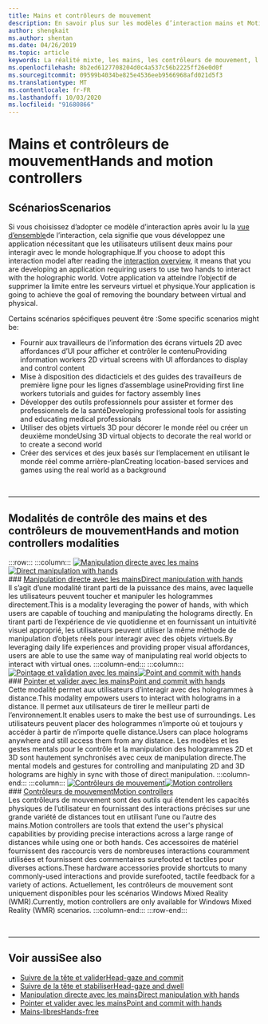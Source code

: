 ```yaml
---
title: Mains et contrôleurs de mouvement
description: En savoir plus sur les modèles d’interaction mains et Motion contrôleurs, qui peuvent supprimer la limite entre le virtuel et le physique.
author: shengkait
ms.author: shentan
ms.date: 04/26/2019
ms.topic: article
keywords: La réalité mixte, les mains, les contrôleurs de mouvement, l’interaction et la conception
ms.openlocfilehash: 8b2ed6127708204d0c4a537c56b2225ff26e0d0f
ms.sourcegitcommit: 09599b4034be825e4536eeb9566968afd021d5f3
ms.translationtype: MT
ms.contentlocale: fr-FR
ms.lasthandoff: 10/03/2020
ms.locfileid: "91680866"
---
```

# <a name="hands-and-motion-controllers"></a><span data-ttu-id="b8fcc-104">Mains et contrôleurs de mouvement</span><span class="sxs-lookup"><span data-stu-id="b8fcc-104">Hands and motion controllers</span></span>
## <a name="scenarios"></a><span data-ttu-id="b8fcc-105">Scénarios</span><span class="sxs-lookup"><span data-stu-id="b8fcc-105">Scenarios</span></span>
<span data-ttu-id="b8fcc-106">Si vous choisissez d’adopter ce modèle d’interaction après avoir lu la [vue d’ensemble](interaction-fundamentals.md)de l’interaction, cela signifie que vous développez une application nécessitant que les utilisateurs utilisent deux mains pour interagir avec le monde holographique.</span><span class="sxs-lookup"><span data-stu-id="b8fcc-106">If you choose to adopt this interaction model after reading the [interaction overview](interaction-fundamentals.md), it means that you are developing an application requiring users to use two hands to interact with the holographic world.</span></span> <span data-ttu-id="b8fcc-107">Votre application va atteindre l’objectif de supprimer la limite entre les serveurs virtuel et physique.</span><span class="sxs-lookup"><span data-stu-id="b8fcc-107">Your application is going to achieve the goal of removing the boundary between virtual and physical.</span></span>

<span data-ttu-id="b8fcc-108">Certains scénarios spécifiques peuvent être :</span><span class="sxs-lookup"><span data-stu-id="b8fcc-108">Some specific scenarios might be:</span></span>
* <span data-ttu-id="b8fcc-109">Fournir aux travailleurs de l’information des écrans virtuels 2D avec affordances d’UI pour afficher et contrôler le contenu</span><span class="sxs-lookup"><span data-stu-id="b8fcc-109">Providing information workers 2D virtual screens with UI affordances to display and control content</span></span>
* <span data-ttu-id="b8fcc-110">Mise à disposition des didacticiels et des guides des travailleurs de première ligne pour les lignes d’assemblage usine</span><span class="sxs-lookup"><span data-stu-id="b8fcc-110">Providing first line workers tutorials and guides for factory assembly lines</span></span>
* <span data-ttu-id="b8fcc-111">Développer des outils professionnels pour assister et former des professionnels de la santé</span><span class="sxs-lookup"><span data-stu-id="b8fcc-111">Developing professional tools for assisting and educating medical professionals</span></span>  
* <span data-ttu-id="b8fcc-112">Utiliser des objets virtuels 3D pour décorer le monde réel ou créer un deuxième monde</span><span class="sxs-lookup"><span data-stu-id="b8fcc-112">Using 3D virtual objects to decorate the real world or to create a second world</span></span> 
* <span data-ttu-id="b8fcc-113">Créer des services et des jeux basés sur l’emplacement en utilisant le monde réel comme arrière-plan</span><span class="sxs-lookup"><span data-stu-id="b8fcc-113">Creating location-based services and games using the real world as a background</span></span>

<br>

---

## <a name="hands-and-motion-controllers-modalities"></a><span data-ttu-id="b8fcc-114">Modalités de contrôle des mains et des contrôleurs de mouvement</span><span class="sxs-lookup"><span data-stu-id="b8fcc-114">Hands and motion controllers modalities</span></span>

:::row:::
    :::column:::
       <span data-ttu-id="b8fcc-115">[![Manipulation directe avec les mains](images/hands-and-controllers-direct-manipulation.jpg)](direct-manipulation.md)</span><span class="sxs-lookup"><span data-stu-id="b8fcc-115">[![Direct manipulation with hands](images/hands-and-controllers-direct-manipulation.jpg)](direct-manipulation.md)</span></span><br>
       ### <a name="direct-manipulation-with-handsbr"></a>[<span data-ttu-id="b8fcc-116">Manipulation directe avec les mains</span><span class="sxs-lookup"><span data-stu-id="b8fcc-116">Direct manipulation with hands</span></span>](direct-manipulation.md)<br>
       <span data-ttu-id="b8fcc-117">Il s’agit d’une modalité tirant parti de la puissance des mains, avec laquelle les utilisateurs peuvent toucher et manipuler les hologrammes directement.</span><span class="sxs-lookup"><span data-stu-id="b8fcc-117">This is a modality leveraging the power of hands, with which users are capable of touching and manipulating the holograms directly.</span></span> <span data-ttu-id="b8fcc-118">En tirant parti de l’expérience de vie quotidienne et en fournissant un intuitivité visuel approprié, les utilisateurs peuvent utiliser la même méthode de manipulation d’objets réels pour interagir avec des objets virtuels.</span><span class="sxs-lookup"><span data-stu-id="b8fcc-118">By leveraging daily life experiences and providing proper visual affordances, users are able to use the same way of manipulating real world objects to interact with virtual ones.</span></span>
    :::column-end:::
    :::column:::
       <span data-ttu-id="b8fcc-119">[![Pointage et validation avec les mains](images/hands-and-controllers-point-and-commit.jpg)](point-and-commit.md)</span><span class="sxs-lookup"><span data-stu-id="b8fcc-119">[![Point and commit with hands](images/hands-and-controllers-point-and-commit.jpg)](point-and-commit.md)</span></span><br>
        ### <a name="point-and-commit-with-handsbr"></a>[<span data-ttu-id="b8fcc-120">Pointer et valider avec les mains</span><span class="sxs-lookup"><span data-stu-id="b8fcc-120">Point and commit with hands</span></span>](point-and-commit.md)<br>
        <span data-ttu-id="b8fcc-121">Cette modalité permet aux utilisateurs d’interagir avec des hologrammes à distance.</span><span class="sxs-lookup"><span data-stu-id="b8fcc-121">This modality empowers users to interact with holograms in a distance.</span></span> <span data-ttu-id="b8fcc-122">Il permet aux utilisateurs de tirer le meilleur parti de l’environnement.</span><span class="sxs-lookup"><span data-stu-id="b8fcc-122">It enables users to make the best use of surroundings.</span></span> <span data-ttu-id="b8fcc-123">Les utilisateurs peuvent placer des hologrammes n’importe où et toujours y accéder à partir de n’importe quelle distance.</span><span class="sxs-lookup"><span data-stu-id="b8fcc-123">Users can place holograms anywhere and still access them from any distance.</span></span> <span data-ttu-id="b8fcc-124">Les modèles et les gestes mentals pour le contrôle et la manipulation des hologrammes 2D et 3D sont hautement synchronisés avec ceux de manipulation directe.</span><span class="sxs-lookup"><span data-stu-id="b8fcc-124">The mental models and gestures for controlling and manipulating 2D and 3D holograms are highly in sync with those of direct manipulation.</span></span>
    :::column-end:::
    :::column:::
       <span data-ttu-id="b8fcc-125">[![Contrôleurs de mouvement](images/hands-and-controllers-motion-controllers.jpg)](motion-controllers.md)</span><span class="sxs-lookup"><span data-stu-id="b8fcc-125">[![Motion controllers](images/hands-and-controllers-motion-controllers.jpg)](motion-controllers.md)</span></span><br>
       ### <a name="motion-controllersbr"></a>[<span data-ttu-id="b8fcc-126">Contrôleurs de mouvement</span><span class="sxs-lookup"><span data-stu-id="b8fcc-126">Motion controllers</span></span>](motion-controllers.md)<br>
       <span data-ttu-id="b8fcc-127">Les contrôleurs de mouvement sont des outils qui étendent les capacités physiques de l’utilisateur en fournissant des interactions précises sur une grande variété de distances tout en utilisant l’une ou l’autre des mains.</span><span class="sxs-lookup"><span data-stu-id="b8fcc-127">Motion controllers are tools that extend the user's physical capabilities by providing precise interactions across a large range of distances while using one or both hands.</span></span> <span data-ttu-id="b8fcc-128">Ces accessoires de matériel fournissent des raccourcis vers de nombreuses interactions couramment utilisées et fournissent des commentaires surefooted et tactiles pour diverses actions.</span><span class="sxs-lookup"><span data-stu-id="b8fcc-128">These hardware accessories provide shortcuts to many commonly-used interactions and provide surefooted, tactile feedback for a variety of actions.</span></span> <span data-ttu-id="b8fcc-129">Actuellement, les contrôleurs de mouvement sont uniquement disponibles pour les scénarios Windows Mixed Reality (WMR).</span><span class="sxs-lookup"><span data-stu-id="b8fcc-129">Currently, motion controllers are only available for Windows Mixed Reality (WMR) scenarios.</span></span> 
    :::column-end:::
:::row-end:::

<br>

---

## <a name="see-also"></a><span data-ttu-id="b8fcc-130">Voir aussi</span><span class="sxs-lookup"><span data-stu-id="b8fcc-130">See also</span></span>
* [<span data-ttu-id="b8fcc-131">Suivre de la tête et valider</span><span class="sxs-lookup"><span data-stu-id="b8fcc-131">Head-gaze and commit</span></span>](gaze-and-commit.md)
* [<span data-ttu-id="b8fcc-132">Suivre de la tête et stabiliser</span><span class="sxs-lookup"><span data-stu-id="b8fcc-132">Head-gaze and dwell</span></span>](gaze-and-dwell.md)
* [<span data-ttu-id="b8fcc-133">Manipulation directe avec les mains</span><span class="sxs-lookup"><span data-stu-id="b8fcc-133">Direct manipulation with hands</span></span>](direct-manipulation.md)
* [<span data-ttu-id="b8fcc-134">Pointer et valider avec les mains</span><span class="sxs-lookup"><span data-stu-id="b8fcc-134">Point and commit with hands</span></span>](point-and-commit.md)
* [<span data-ttu-id="b8fcc-135">Mains-libres</span><span class="sxs-lookup"><span data-stu-id="b8fcc-135">Hands-free</span></span>](hands-free.md)
